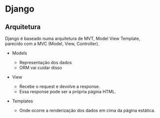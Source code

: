 # Django

## Arquitetura

Django é baseado numa arquitetura de MVT, Model View Template, parecido com a MVC (Model, View, Controller).

* Models
    * Representação dos dados
    * ORM vai cuidar disso

* View
    * Recebe o request e devolve a response. 
    * Essa response pode ser a própria página HTML.

* Templates
    * Onde ocorre a renderização dos dados em cima da página estática.
